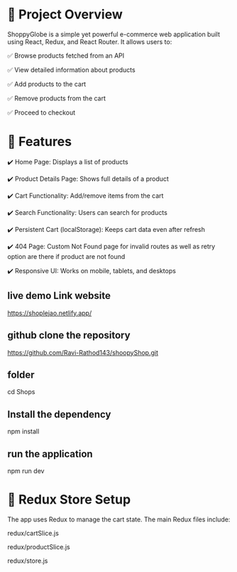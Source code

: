 # 📌 Project Overview
ShoppyGlobe is a simple yet powerful e-commerce web application built using React, Redux, and React Router. It allows users to:

✅ Browse products fetched from an API

✅ View detailed information about products

✅ Add products to the cart

✅ Remove products from the cart

✅ Proceed to checkout


# 🚀 Features

✔️ Home Page: Displays a list of products

✔️ Product Details Page: Shows full details of a product

✔️ Cart Functionality: Add/remove items from the cart

✔️ Search Functionality: Users can search for products

✔️ Persistent Cart (localStorage): Keeps cart data even after refresh

✔️ 404 Page: Custom Not Found page for invalid routes as well as retry option are there if product are not found

✔️ Responsive UI: Works on mobile, tablets, and desktops

## live demo Link website
https://shoplejao.netlify.app/

## github clone the repository
https://github.com/Ravi-Rathod143/shoopyShop.git

## folder
cd Shops

## Install the dependency
npm install

## run the application
npm run dev


# 🛒 Redux Store Setup
The app uses Redux to manage the cart state. The main Redux files include:

redux/cartSlice.js 

redux/productSlice.js 

redux/store.js 












